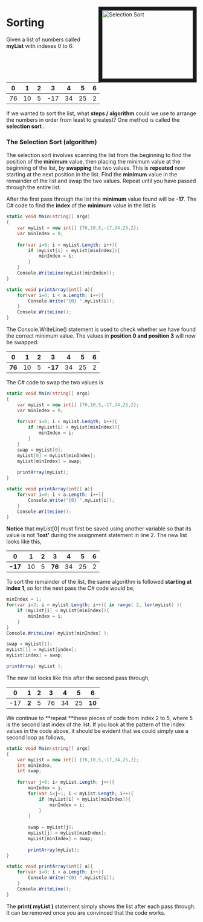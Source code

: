 <a href="http://www.youtube.com/watch?feature=player_embedded&v=f8hXR_Hvybo " target="_blank"><img align="right" src="http://img.youtube.com/vi/f8hXR_Hvybo/0.jpg" alt="Selection Sort" width="240" height="180" border="10" /></a>

# Sorting

Given a list of numbers called **myList** with indexes 0 to 6:

| 0 | 1 | 2 | 3 | 4 | 5 | 6 |
| :---: | :---: | :---: | :---: | :---: | :---: | :---: |
| 76 | 10 | 5 | -17 | 34 | 25 | 2 |

If we wanted to sort the list, what **steps / algorithm** could we use to arrange the numbers in order from least to greatest? One method is called the **selection sort** .

### The Selection Sort \(algorithm\)

The selection sort involves scanning the list from the beginning to find the position of the **minimum** value, then placing the minimum value at the beginning of the list, by **swapping** the two values. This is **repeated** now starting at the next position in the list. Find the **minimum** value in the remainder of the list and swap the two values. Repeat until you have passed through the entire list.

After the first pass through the list the **minimum** value found will be **-17**. The C# code to find the **index** of the **minimum** value in the list is

```csharp
static void Main(string[] args)
{
    var myList = new int[] {76,10,5,-17,34,25,2};
    var minIndex = 0;
    
    for(var i=0; i < myList.Length; i++){
        if (myList[i] < myList[minIndex]){
            minIndex = i;
        }
    }
    Console.WriteLine(myList[minIndex]);
}

static void printArray(int[] a){
    for(var i=0; i < a.Length; i++){
        Console.Write("{0} ",myList[i]);
    }
    Console.WriteLine();
}
```

The Console.WriteLine() statement is used to check whether we have found the correct minimum value.  The values in **position 0 and position 3** will now be swapped.


| 0 | 1 | 2 | 3 | 4 | 5 | 6 |
| :---: | :---: | :---: | :---: | :---: | :---: | :---: |
| **76** | 10 | 5 | **-17** | 34 | 25 | 2 |

 The C# code to swap the two values is
 
```csharp
static void Main(string[] args)
{
    var myList = new int[] {76,10,5,-17,34,25,2};
    var minIndex = 0;
    
    for(var i=0; i < myList.Length; i++){
        if (myList[i] < myList[minIndex]){
            minIndex = i;
        }
    }
    swap = myList[0];
    myList[0] = myList[minIndex];
    myList[minIndex] = swap;
    
    printArray(myList);
}

static void printArray(int[] a){
    for(var i=0; i < a.Length; i++){
        Console.Write("{0} ",myList[i]);
    }
    Console.WriteLine();
}
```

**Notice** that myList\[0\] must first be saved using another variable so that its value is not **'lost'** during the assignment statement in line 2.  The new list looks like this,

| 0 | 1 | 2 | 3 | 4 | 5 | 6 |
| :---: | :---: | :---: | :---: | :---: | :---: | :---: |
| **-17** | 10 | 5 | **76** | 34 | 25 | 2 |

To sort the remainder of the list, the same algorithm is followed **starting at index 1**, so for the next pass the C# code would be,

```csharp
minIndex = 1;
for(var i=2; i < mylist.Length; i++){ in range( 2, len(myList) ){
    if (myList[i] < myList[minIndex]){
        minIndex = i;
    }
}
Console.WriteLine( myList[minIndex] );

swap = myList[1];
myList[1] = myList[index];
myList[index] = swap;

printArray( myList );
```

The new list looks like this after the second pass through,

| 0 | 1 | 2 | 3 | 4 | 5 | 6 |
| :---: | :---: | :---: | :---: | :---: | :---: | :---: |
| -17 | **2** | 5 | 76 | 34 | 25 | **10** |

We continue to **repeat **these pieces of code from index 2 to 5, where 5 is the second last index of the list.  If you look at the pattern of the index values in the code above, it should be evident that we could simply use a second loop as follows,

```csharp
static void Main(string[] args)
{
    var myList = new int[] {76,10,5,-17,34,25,2};
    int minIndex;
    int swap;
    
    for(var j=0; i< myList.Length; j++){
        minIndex = j;
        for(var i=j+1; i < myList.Length; i++){
            if (myList[i] < myList[minIndex]){
                minIndex = i;
            }
        }
        
        swap = myList[j];
        myList[j] = myList[minIndex];
        myList[minIndex] = swap;
    
        printArray(myList);
}

static void printArray(int[] a){
    for(var i=0; i < a.Length; i++){
        Console.Write("{0} ",myList[i]);
    }
    Console.WriteLine();
}
```

The **print\( myList \)** statement simply shows the list after each pass through.  It can be removed once you are convinced that the code works.

